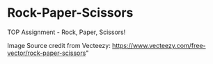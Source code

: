 # Rock-Paper-Scissors

TOP Assignment - Rock, Paper, Scissors!

Image Source credit from Vecteezy:
https://www.vecteezy.com/free-vector/rock-paper-scissors"
